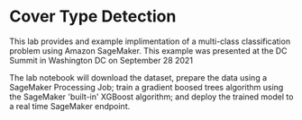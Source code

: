 # Cover Type Detection

This lab provides and example implimentation of a multi-class classification problem using Amazon SageMaker.  This example was presented at the DC Summit in Washington DC on September 28 2021

The lab notebook will download the dataset, prepare the data using a SageMaker Processing Job; train a gradient boosed trees algorithm using the SageMaker 'built-in' XGBoost algorithm; and deploy the trained model to a real time SageMaker endpoint.  
